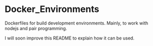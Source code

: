 # Docker_Environments
Dockerfiles for build development environments. Mainly, to work with nodejs and pair programming.

I will soon improve this README to explain how it can be used.
